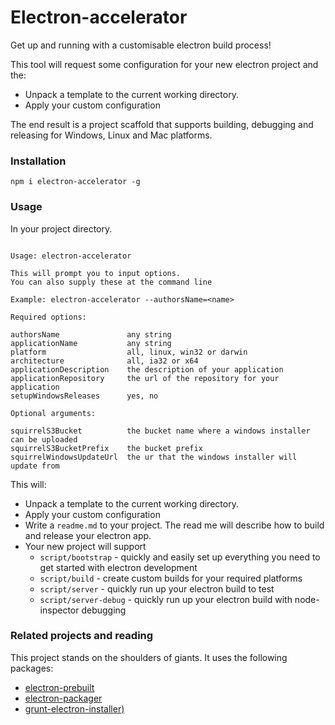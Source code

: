 # Electron-accelerator

Get up and running with a customisable electron build process!

This tool will request some configuration for your new electron project and the:

- Unpack a template to the current working directory.
- Apply your custom configuration

The end result is a project scaffold that supports building, debugging and releasing for Windows, Linux and Mac platforms.

### Installation

```
npm i electron-accelerator -g
```

### Usage

In your project directory.

```

Usage: electron-accelerator

This will prompt you to input options.
You can also supply these at the command line

Example: electron-accelerator --authorsName=<name>

Required options:

authorsName               any string
applicationName           any string
platform                  all, linux, win32 or darwin
architecture              all, ia32 or x64
applicationDescription    the description of your application
applicationRepository     the url of the repository for your application
setupWindowsReleases      yes, no

Optional arguments:

squirrelS3Bucket          the bucket name where a windows installer can be uploaded
squirrelS3BucketPrefix    the bucket prefix
squirrelWindowsUpdateUrl  the ur that the windows installer will update from

```

This will:


- Unpack a template to the current working directory.
- Apply your custom configuration
- Write a ``readme.md`` to your project. The read me will describe how to build and release your electron app.
- Your new project will support
  - ``script/bootstrap`` - quickly and easily set up everything you need to get started with electron development
  - ``script/build`` - create custom builds for your required platforms
  - ``script/server`` - quickly run up your electron build to test
  - ``script/server-debug`` - quickly run up your electron build with node-inspector debugging


### Related projects and reading
This project stands on the shoulders of giants. It uses the following packages:

- [electron-prebuilt](https://github.com/maxogden/electron-packager)
- [electron-packager](https://github.com/mafintosh/electron-prebuilt)
- [grunt-electron-installer)](https://github.com/atom/grunt-electron-installer)
